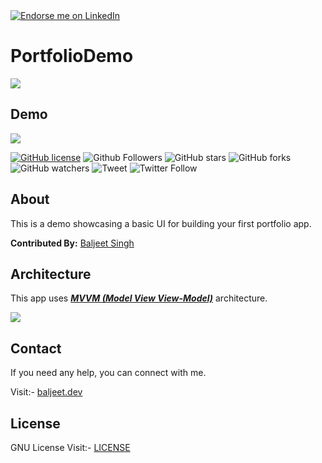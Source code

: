 <a href="https://www.linkedin.com/in/baljeet-singh-402303116/">
    <img src="https://img.shields.io/badge/Support-Endorse%20me%20on%20Linkedin-yellow?style=for-the-badge&logo=linkedin" alt="Endorse me on LinkedIn" /></a>
    
# PortfolioDemo
![](https://github.com/iambaljeet/PortfolioDemo/blob/master/art/banner_art.jpg)

## Demo
![](https://github.com/iambaljeet/PortfolioDemo/blob/master/art/demo_webp.webp)

[![GitHub license](https://img.shields.io/github/license/iambaljeet/PortfolioDemo)](LICENSE)
![Github Followers](https://img.shields.io/github/followers/iambaljeet?style=social)
![GitHub stars](https://img.shields.io/github/stars/iambaljeet/PortfolioDemo?style=social)
![GitHub forks](https://img.shields.io/github/forks/iambaljeet/PortfolioDemo)
![GitHub watchers](https://img.shields.io/github/watchers/iambaljeet/PortfolioDemo?style=social)
![Tweet](	https://img.shields.io/twitter/url?url=https%3A%2F%2Fgithub.com%2Fiambaljeet%2FPortfolioDemo)
![Twitter Follow](https://img.shields.io/twitter/follow/baljeet_dev?label=Follow&style=social)

## About
This is a demo showcasing a basic UI for building your first portfolio app.

**Contributed By:** [Baljeet Singh](https://github.com/iambaljeet/)

## Architecture
This app uses [***MVVM (Model View View-Model)***](https://developer.android.com/jetpack/docs/guide#recommended-app-arch) architecture.

![](https://developer.android.com/topic/libraries/architecture/images/final-architecture.png)

## Contact
If you need any help, you can connect with me.

Visit:- [baljeet.dev](https://baljeet.dev)

## License

GNU License Visit:- [LICENSE](https://github.com/iambaljeet/TikTok/blob/master/LICENSE)

